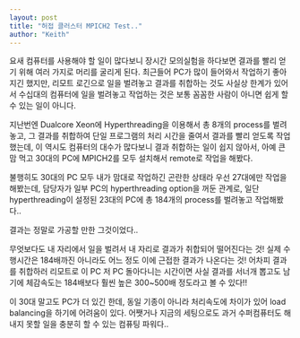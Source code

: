```yaml
---
layout: post
title: "허접 클러스터 MPICH2 Test.."
author: "Keith"
---
```


요새 컴퓨터를 사용해야 할 일이 많다보니 장시간 모의실험을 하다보면 결과를 빨리 얻기 위해 여러 가지로 머리를 굴리게 된다. 최근들어 PC가 많이 들어와서 작업하기 좋아지긴 했지만, 리모트 로긴으로 일을 벌려놓고 결과를 취합하는 것도 사실상 한계가 있어서 수십대의 컴퓨터에 일을 벌려놓고 작업하는 것은 보통 꼼꼼한 사람이 아니면 쉽게 할 수 있는 일이 아니다.

지난번엔 Dualcore Xeon에 Hyperthreading을 이용해서 총 8개의 process를 벌려놓고, 그 결과를 취합하여 단일 프로그램의 처리 시간을 줄여서 결과를 빨리 얻도록 작업했는데, 이 역시도 컴퓨터의 대수가 많다보니 결과 취합하는 일이 쉽지 않아서, 아예 큰 맘 먹고 30대의 PC에 MPICH2를 모두 설치해서 remote로 작업을 해봤다.

불행히도 30대의 PC 모두 내가 맘대로 작업하긴 곤란한 상태라 우선 27대에만 작업을 해봤는데, 담당자가 일부 PC의 hyperthreading option을 꺼둔 관계로, 일단 hyperthreading이 설정된 23대의 PC에 총 184개의 process를 벌려놓고 작업해봤다..

결과는 정말로 가공할 만한 그것이었다..

무엇보다도 내 자리에서 일을 벌려서 내 자리로 결과가 취합되어 떨어진다는 것!
실제 수행시간은 184배까진 아니라도 어느 정도 이에 근접한 결과가 나온다는 것!
어차피 결과를 취합하러 리모트로 이 PC 저 PC 돌아다니는 시간이면 사실 결과를 서너개 뽑고도 남기에 체감속도는 184배보다 훨씬 높은 300~500배 정도라고 볼 수 있다!!

이 30대 말고도 PC가 더 있긴 한데, 동일 기종이 아니라 처리속도에 차이가 있어 load balancing을 하기에 어려움이 있다. 어쨋거나 지금의 세팅으로도 과거 수퍼컴퓨터도 해내지 못할 일을 충분히 할 수 있는 컴퓨팅 파워다..


